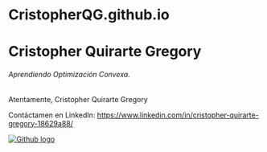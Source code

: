 # CristopherQG.github.io

#   Cristopher Quirarte  Gregory

###### Aprendiendo Optimización Convexa.


Atentamente,
Cristopher Quirarte Gregory

Contáctamen en LinkedIn:
https://www.linkedin.com/in/cristopher-quirarte-gregory-18629a88/

[![Github logo](https://play-lh.googleusercontent.com/PCpXdqvUWfCW1mXhH1Y_98yBpgsWxuTSTofy3NGMo9yBTATDyzVkqU580bfSln50bFU "Github logo")](https://play-lh.googleusercontent.com/PCpXdqvUWfCW1mXhH1Y_98yBpgsWxuTSTofy3NGMo9yBTATDyzVkqU580bfSln50bFU "Github logo")

